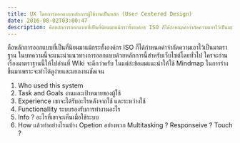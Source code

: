 ```yaml
---
title: UX โดยการออกแบบหลักการผู้ใช้งานเป็นหลัก (User Centered Design)
date: 2016-08-02T03:00:47
description: คือหลักการออกแบบที่เป็นที่นิยมมาแม้กระทั้งองค์กร ISO ก็ได้กำหนดคำจำกัดความเอาไว้เป็นมาตราฐาน ในบทความนี้จะแนะนำแนวทางการออกแบบด้วยหลักการนี้สำหรับเว็บไซต์โดยทั่วไป ใครจะอ่านเรื่องมาตราฐานนี้ให้ไปอ่านท
---
```


 คือหลักการออกแบบที่เป็นที่นิยมมาแม้กระทั้งองค์กร ISO ก็ได้กำหนดคำจำกัดความเอาไว้เป็นมาตราฐาน ในบทความนี้จะแนะนำแนวทางการออกแบบด้วยหลักการนี้สำหรับเว็บไซต์โดยทั่วไป ใครจะอ่านเรื่องมาตราฐานนี้ให้ไปอ่านที่ Wiki จะดีกว่าครับ ในแต่ล่ะข้อผมแนะนำให้ใช้ Mindmap ในการร่างขึ้นมาเพราะจะทำได้ดูง่ายและแยกงานชัดเจน

  1. Who used this system
  2. Task and Goals งานและเป้าหมายของผู้ใช้
  3. Experience เขาจะได้รับอะไรหลังจากใช้ และระหว่างใช้
  4. Functionallity ระบบรองรับการทำงานอะไร
  5. Info ? อะไรที่เขาจะเห็นเมื่อใช้ระบบ
  6. How แล้วทำอย่างไรนบ้าง
    Opetion อย่างพวก 
       Multitasking ?
       Responseive ?
       Touch ?


